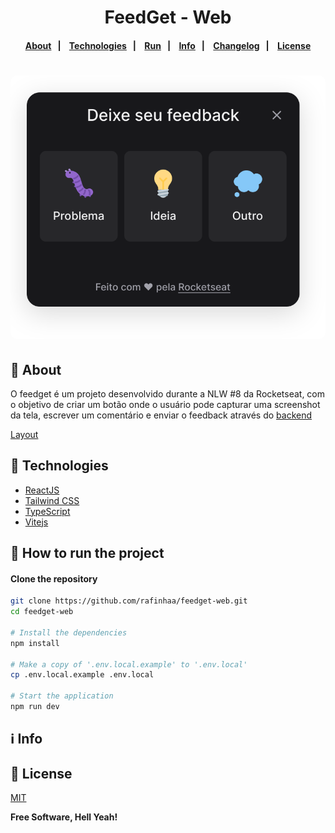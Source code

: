 <h4 align="center">
    <h1 align="center">
      FeedGet - Web
    </h1>
</h4>

<h4 align="center">
    <p align="center">
      <a href="#-about">About</a>&nbsp;&nbsp;&nbsp;|&nbsp;&nbsp;&nbsp;
      <a href="#-technologies">Technologies</a>&nbsp;&nbsp;&nbsp;|&nbsp;&nbsp;&nbsp;
      <a href="#-how-to-run-the-project">Run</a>&nbsp;&nbsp;&nbsp;|&nbsp;&nbsp;&nbsp;
      <a href="#-info">Info</a>&nbsp;&nbsp;&nbsp;|&nbsp;&nbsp;&nbsp;
      <a href="#-changelog">Changelog</a>&nbsp;&nbsp;&nbsp;|&nbsp;&nbsp;&nbsp;
      <a href="#-license">License</a>
  </p>
</h4>

<h1 align="center">
  <img style="border-radius: 10px" height="auto" alt="Screenshot" title="Screenshot" src="docs/images/screenshot.svg" />
</h1>

## 🔖 About

O feedget é um projeto desenvolvido durante a NLW #8 da Rocketseat, com o objetivo de criar um botão onde o usuário pode capturar uma screenshot da tela, escrever um comentário e enviar o feedback através do [backend](https://github.com/rafinhaa/feedget-backend)

[Layout](<https://www.figma.com/file/3G82fbo73yeXHAUNn8QlEz/Feedback-Widget-(Community)?node-id=100%3A2114>)

## 🚀 Technologies

- [ReactJS](https://reactjs.org/)
- [Tailwind CSS](https://tailwindcss.com/)
- [TypeScript](https://www.typescriptlang.org/)
- [Vitejs](https://vitejs.dev/)

## 🏁 How to run the project

#### Clone the repository

```bash
git clone https://github.com/rafinhaa/feedget-web.git
cd feedget-web

# Install the dependencies
npm install

# Make a copy of '.env.local.example' to '.env.local'
cp .env.local.example .env.local

# Start the application
npm run dev
```

## ℹ️ Info

## 📝 License

[MIT](LICENSE)

**Free Software, Hell Yeah!**

